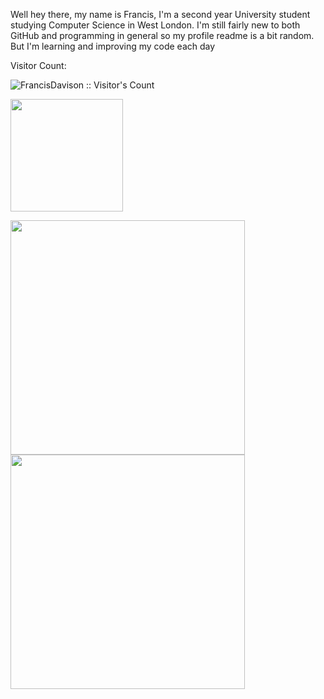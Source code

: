 Well hey there, my name is Francis, I'm a second year University student studying Computer Science in West London. I'm still fairly new to both GitHub and programming in general so my profile readme is a bit random. But I'm learning and improving my code each day

Visitor Count:
<p align="left">
  <img src="https://profile-counter.glitch.me/{FrancisDavison}/count.svg" alt="FrancisDavison :: Visitor's Count" />
</p

<p align="left">
  <a href="https://github.com/FrancisDavison">
    <img height="180em" src="https://github-readme-stats-eight-theta.vercel.app/api?username=FrancisDavison&show_icons=true&theme=midnight-purple&include_all_commits=true&count_private=true"/>
  </a>
</p>

<p align="left">
  <a href="https://github.com/FrancisDavison">
    <img height="375em" src="https://wakatime.com/share/@0090ab59-b491-43cc-9eac-edbd2549f21d/86e4ba0a-cf72-4721-98ba-c3e69b2dab2c.svg"/>
    <img height="375em" src="https://wakatime.com/share/@0090ab59-b491-43cc-9eac-edbd2549f21d/23cc11d0-5237-4bf5-817d-0099fbbc17e3.svg"/>
  </a>
</p>
    
           
           
           
           
         
